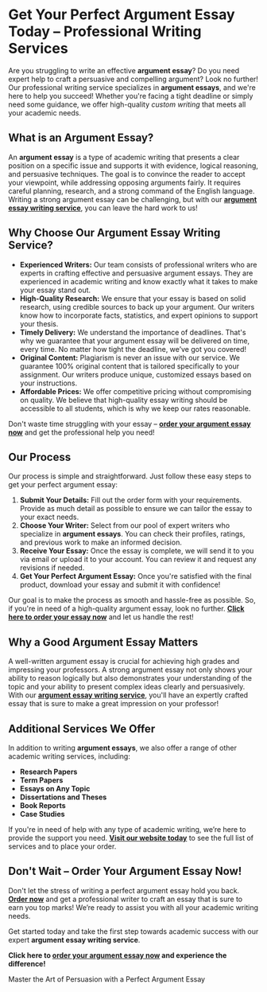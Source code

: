 <h1>Get Your Perfect Argument Essay Today – Professional Writing Services</h1>

<p>Are you struggling to write an effective <strong>argument essay</strong>? Do you need expert help to craft a persuasive and compelling argument? Look no further! Our professional writing service specializes in <strong>argument essays</strong>, and we're here to help you succeed! Whether you're facing a tight deadline or simply need some guidance, we offer high-quality <em>custom writing</em> that meets all your academic needs.</p>

<h2>What is an Argument Essay?</h2>

<p>An <strong>argument essay</strong> is a type of academic writing that presents a clear position on a specific issue and supports it with evidence, logical reasoning, and persuasive techniques. The goal is to convince the reader to accept your viewpoint, while addressing opposing arguments fairly. It requires careful planning, research, and a strong command of the English language. Writing a strong argument essay can be challenging, but with our <a href="https://tinyurl.com/topessay?keyword=a+good+argument+essay"><strong>argument essay writing service</strong></a>, you can leave the hard work to us!</p>

<h2>Why Choose Our Argument Essay Writing Service?</h2>

<ul>
  <li><strong>Experienced Writers:</strong> Our team consists of professional writers who are experts in crafting effective and persuasive argument essays. They are experienced in academic writing and know exactly what it takes to make your essay stand out.</li>
  <li><strong>High-Quality Research:</strong> We ensure that your essay is based on solid research, using credible sources to back up your argument. Our writers know how to incorporate facts, statistics, and expert opinions to support your thesis.</li>
  <li><strong>Timely Delivery:</strong> We understand the importance of deadlines. That's why we guarantee that your argument essay will be delivered on time, every time. No matter how tight the deadline, we’ve got you covered!</li>
  <li><strong>Original Content:</strong> Plagiarism is never an issue with our service. We guarantee 100% original content that is tailored specifically to your assignment. Our writers produce unique, customized essays based on your instructions.</li>
  <li><strong>Affordable Prices:</strong> We offer competitive pricing without compromising on quality. We believe that high-quality essay writing should be accessible to all students, which is why we keep our rates reasonable.</li>
</ul>

<p>Don't waste time struggling with your essay – <a href="https://tinyurl.com/topessay?keyword=a+good+argument+essay"><strong>order your argument essay now</strong></a> and get the professional help you need!</p>

<h2>Our Process</h2>

<p>Our process is simple and straightforward. Just follow these easy steps to get your perfect argument essay:</p>

<ol>
  <li><strong>Submit Your Details:</strong> Fill out the order form with your requirements. Provide as much detail as possible to ensure we can tailor the essay to your exact needs.</li>
  <li><strong>Choose Your Writer:</strong> Select from our pool of expert writers who specialize in <strong>argument essays</strong>. You can check their profiles, ratings, and previous work to make an informed decision.</li>
  <li><strong>Receive Your Essay:</strong> Once the essay is complete, we will send it to you via email or upload it to your account. You can review it and request any revisions if needed.</li>
  <li><strong>Get Your Perfect Argument Essay:</strong> Once you're satisfied with the final product, download your essay and submit it with confidence!</li>
</ol>

<p>Our goal is to make the process as smooth and hassle-free as possible. So, if you're in need of a high-quality argument essay, look no further. <a href="https://tinyurl.com/topessay?keyword=a+good+argument+essay"><strong>Click here to order your essay now</strong></a> and let us handle the rest!</p>

<h2>Why a Good Argument Essay Matters</h2>

<p>A well-written argument essay is crucial for achieving high grades and impressing your professors. A strong argument essay not only shows your ability to reason logically but also demonstrates your understanding of the topic and your ability to present complex ideas clearly and persuasively. With our <a href="https://tinyurl.com/topessay?keyword=a+good+argument+essay"><strong>argument essay writing service</strong></a>, you'll have an expertly crafted essay that is sure to make a great impression on your professor!</p>

<h2>Additional Services We Offer</h2>

<p>In addition to writing <strong>argument essays</strong>, we also offer a range of other academic writing services, including:</p>

<ul>
  <li><strong>Research Papers</strong></li>
  <li><strong>Term Papers</strong></li>
  <li><strong>Essays on Any Topic</strong></li>
  <li><strong>Dissertations and Theses</strong></li>
  <li><strong>Book Reports</strong></li>
  <li><strong>Case Studies</strong></li>
</ul>

<p>If you're in need of help with any type of academic writing, we’re here to provide the support you need. <a href="https://tinyurl.com/topessay?keyword=a+good+argument+essay"><strong>Visit our website today</strong></a> to see the full list of services and to place your order.</p>

<h2>Don't Wait – Order Your Argument Essay Now!</h2>

<p>Don't let the stress of writing a perfect argument essay hold you back. <a href="https://tinyurl.com/topessay?keyword=a+good+argument+essay"><strong>Order now</strong></a> and get a professional writer to craft an essay that is sure to earn you top marks! We’re ready to assist you with all your academic writing needs.</p>

<p>Get started today and take the first step towards academic success with our expert <strong>argument essay writing service</strong>.</p>

<p><strong>Click here to <a href="https://tinyurl.com/topessay?keyword=a+good+argument+essay">order your argument essay now</a> and experience the difference!</strong></p>
Master the Art of Persuasion with a Perfect Argument Essay
